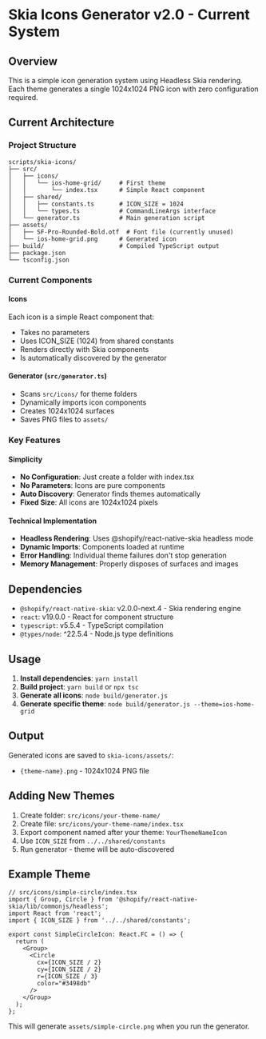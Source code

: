 # Skia Icons Generator v2.0 - Current System

## Overview

This is a simple icon generation system using Headless Skia rendering. Each theme generates a single 1024x1024 PNG icon with zero configuration required.

## Current Architecture

### Project Structure
```
scripts/skia-icons/
├── src/
│   ├── icons/
│   │   └── ios-home-grid/     # First theme
│   │       └── index.tsx      # Simple React component
│   ├── shared/
│   │   ├── constants.ts       # ICON_SIZE = 1024
│   │   └── types.ts           # CommandLineArgs interface
│   └── generator.ts           # Main generation script
├── assets/
│   ├── SF-Pro-Rounded-Bold.otf  # Font file (currently unused)
│   └── ios-home-grid.png      # Generated icon
├── build/                     # Compiled TypeScript output
├── package.json
└── tsconfig.json
```

### Current Components

#### Icons
Each icon is a simple React component that:
- Takes no parameters
- Uses ICON_SIZE (1024) from shared constants
- Renders directly with Skia components
- Is automatically discovered by the generator

#### Generator (`src/generator.ts`)
- Scans `src/icons/` for theme folders
- Dynamically imports icon components
- Creates 1024x1024 surfaces
- Saves PNG files to `assets/`

### Key Features

#### Simplicity
- **No Configuration**: Just create a folder with index.tsx
- **No Parameters**: Icons are pure components
- **Auto Discovery**: Generator finds themes automatically
- **Fixed Size**: All icons are 1024x1024 pixels

#### Technical Implementation
- **Headless Rendering**: Uses @shopify/react-native-skia headless mode
- **Dynamic Imports**: Components loaded at runtime
- **Error Handling**: Individual theme failures don't stop generation
- **Memory Management**: Properly disposes of surfaces and images

## Dependencies

- `@shopify/react-native-skia`: v2.0.0-next.4 - Skia rendering engine
- `react`: v19.0.0 - React for component structure
- `typescript`: v5.5.4 - TypeScript compilation
- `@types/node`: ^22.5.4 - Node.js type definitions

## Usage

1. **Install dependencies**: `yarn install`
2. **Build project**: `yarn build` or `npx tsc`
3. **Generate all icons**: `node build/generator.js`
4. **Generate specific theme**: `node build/generator.js --theme=ios-home-grid`

## Output

Generated icons are saved to `skia-icons/assets/`:
- `{theme-name}.png` - 1024x1024 PNG file

## Adding New Themes

1. Create folder: `src/icons/your-theme-name/`
2. Create file: `src/icons/your-theme-name/index.tsx`
3. Export component named after your theme: `YourThemeNameIcon`
4. Use `ICON_SIZE` from `../../shared/constants`
5. Run generator - theme will be auto-discovered

## Example Theme

```tsx
// src/icons/simple-circle/index.tsx
import { Group, Circle } from '@shopify/react-native-skia/lib/commonjs/headless';
import React from 'react';
import { ICON_SIZE } from '../../shared/constants';

export const SimpleCircleIcon: React.FC = () => {
  return (
    <Group>
      <Circle 
        cx={ICON_SIZE / 2} 
        cy={ICON_SIZE / 2} 
        r={ICON_SIZE / 3} 
        color="#3498db" 
      />
    </Group>
  );
};
```

This will generate `assets/simple-circle.png` when you run the generator.
